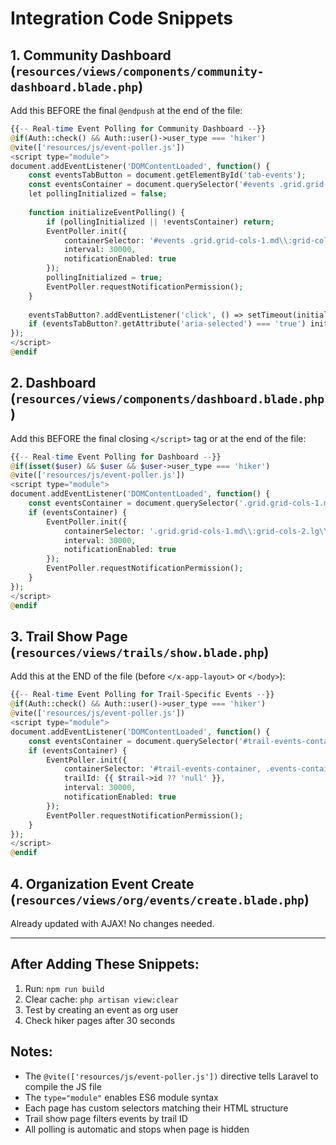 # Integration Code Snippets

## 1. Community Dashboard (`resources/views/components/community-dashboard.blade.php`)

Add this BEFORE the final `@endpush` at the end of the file:

```php
{{-- Real-time Event Polling for Community Dashboard --}}
@if(Auth::check() && Auth::user()->user_type === 'hiker')
@vite(['resources/js/event-poller.js'])
<script type="module">
document.addEventListener('DOMContentLoaded', function() {
    const eventsTabButton = document.getElementById('tab-events');
    const eventsContainer = document.querySelector('#events .grid.grid-cols-1.md\\:grid-cols-2.lg\\:grid-cols-3.gap-6');
    let pollingInitialized = false;
    
    function initializeEventPolling() {
        if (pollingInitialized || !eventsContainer) return;
        EventPoller.init({
            containerSelector: '#events .grid.grid-cols-1.md\\:grid-cols-2.lg\\:grid-cols-3.gap-6',
            interval: 30000,
            notificationEnabled: true
        });
        pollingInitialized = true;
        EventPoller.requestNotificationPermission();
    }
    
    eventsTabButton?.addEventListener('click', () => setTimeout(initializeEventPolling, 100));
    if (eventsTabButton?.getAttribute('aria-selected') === 'true') initializeEventPolling();
});
</script>
@endif
```

## 2. Dashboard (`resources/views/components/dashboard.blade.php`)

Add this BEFORE the final closing `</script>` tag or at the end of the file:

```php
{{-- Real-time Event Polling for Dashboard --}}
@if(isset($user) && $user && $user->user_type === 'hiker')
@vite(['resources/js/event-poller.js'])
<script type="module">
document.addEventListener('DOMContentLoaded', function() {
    const eventsContainer = document.querySelector('.grid.grid-cols-1.md\\:grid-cols-2.lg\\:grid-cols-3.gap-6.mb-8');
    if (eventsContainer) {
        EventPoller.init({
            containerSelector: '.grid.grid-cols-1.md\\:grid-cols-2.lg\\:grid-cols-3.gap-6.mb-8',
            interval: 30000,
            notificationEnabled: true
        });
        EventPoller.requestNotificationPermission();
    }
});
</script>
@endif
```

## 3. Trail Show Page (`resources/views/trails/show.blade.php`)

Add this at the END of the file (before `</x-app-layout>` or `</body>`):

```php
{{-- Real-time Event Polling for Trail-Specific Events --}}
@if(Auth::check() && Auth::user()->user_type === 'hiker')
@vite(['resources/js/event-poller.js'])
<script type="module">
document.addEventListener('DOMContentLoaded', function() {
    const eventsContainer = document.querySelector('#trail-events-container, .events-container');
    if (eventsContainer) {
        EventPoller.init({
            containerSelector: '#trail-events-container, .events-container',
            trailId: {{ $trail->id ?? 'null' }},
            interval: 30000,
            notificationEnabled: true
        });
        EventPoller.requestNotificationPermission();
    }
});
</script>
@endif
```

## 4. Organization Event Create (`resources/views/org/events/create.blade.php`)

Already updated with AJAX! No changes needed.

---

## After Adding These Snippets:

1. Run: `npm run build`
2. Clear cache: `php artisan view:clear`
3. Test by creating an event as org user
4. Check hiker pages after 30 seconds

## Notes:

- The `@vite(['resources/js/event-poller.js'])` directive tells Laravel to compile the JS file
- The `type="module"` enables ES6 module syntax
- Each page has custom selectors matching their HTML structure
- Trail show page filters events by trail ID
- All polling is automatic and stops when page is hidden
